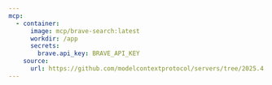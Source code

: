 ```yaml
---
mcp:
  - container:
      image: mcp/brave-search:latest
      workdir: /app
      secrets:
        brave.api_key: BRAVE_API_KEY
    source:
      url: https://github.com/modelcontextprotocol/servers/tree/2025.4.6
---
```

